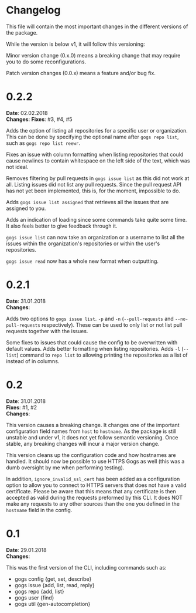 # Changelog

This file will contain the most important changes in the different versions of the package.

While the version is below v1, it will follow this versioning:

Minor version change (0.x.0) means a breaking change that may require you to do some reconfigurations.

Patch version changes (0.0.x) means a feature and/or bug fix.

# 0.2.2

**Date**: 02.02.2018<br>
**Changes**:
**Fixes**: #3, #4, #5<br>

Adds the option of listing all repositories for a specific user or organization. This can be done by specifying the optional name after `gogs repo list`, such as `gogs repo list reewr`.

Fixes an issue with column formatting when listing repositories that could cause newlines to contain whitespace on the left side of the text, which was not ideal.

Removes filtering by pull requests in `gogs issue list` as this did not work at all. Listing issues did not list any pull requests. Since the pull request API has not yet been implemented, this is, for the moment, impossible to do.

Adds `gogs issue list assigned` that retrieves all the issues that are assigned to you.

Adds an indication of loading since some commands take quite some time. It also feels better to give feedback through it.

`gogs issue list` can now take an organization or a username to list all the issues within the organization's repositories or within the user's repositories.

`gogs issue read` now has a whole new format when outputting.

# 0.2.1

**Date**: 31.01.2018<br>
**Changes**:

Adds two options to `gogs issue list`. `-p` and `-n` (`--pull-requests` and `--no-pull-requests` respectively). These can be used to only list or not list pull requests together with the issues.

Some fixes to issues that could cause the config to be overwritten with default values.
Adds better formatting when listing repositories. Adds `-l` (`--list`) command to `repo list` to allowing printing the repositories as a list of instead of in columns.

# 0.2

**Date**: 31.01.2018<br>
**Fixes**: #1, #2<br>
**Changes**:

This version causes a breaking change. It changes one of the important configuration field names from `host` to `hostname`. As the package is still unstable and under v1, it does not yet follow semantic versioning. Once stable, any breaking changes will incur a major version change.

This version cleans up the configuration code and how hostnames are handled. It should now be possible to use HTTPS Gogs as well (this was a dumb oversight by me when performing testing).

In addition, `ignore_invalid_ssl_cert` has been added as a configuration option to allow you to connect to HTTPS servers that does not have a valid certificate. Please be aware that this means that any certificate is then accepted as valid during the requests preformed by this CLI. It does NOT make any requests to any other sources than the one you defined in the `hostname` field in the config.

# 0.1

**Date**: 29.01.2018<br>
**Changes**:

This was the first version of the CLI, including commands such as:

- gogs config {get, set, describe}
- gogs issue {add, list, read, reply}
- gogs repo {add, list}
- gogs user {find}
- gogs util {gen-autocompletion}



